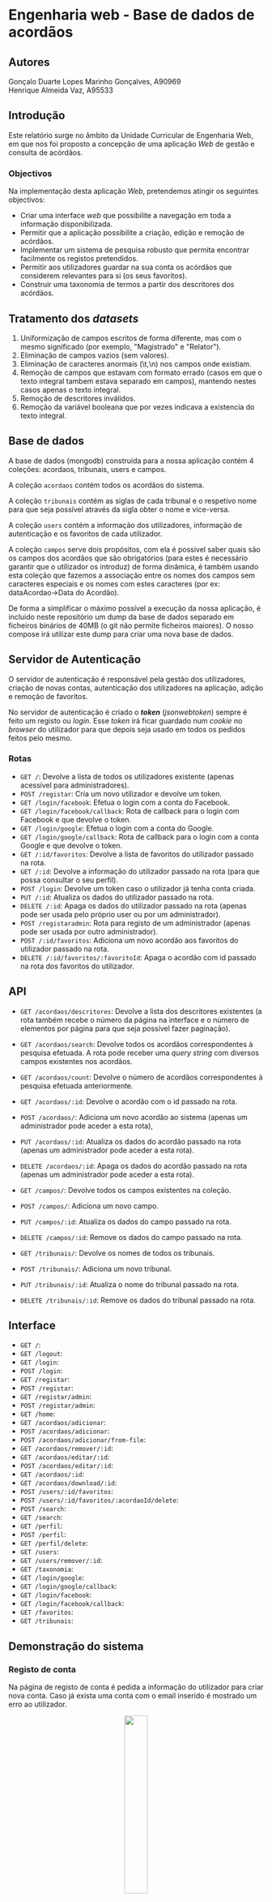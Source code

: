 # Engenharia web - Base de dados de acordãos

## **Autores**
Gonçalo Duarte Lopes Marinho Gonçalves, A90969 <br/>
Henrique Almeida Vaz, A95533<br/>

## **Introdução**
Este relatório surge no âmbito da Unidade Curricular de Engenharia Web, em que nos foi proposto a concepção de uma aplicação *Web* de gestão e consulta de acórdãos.

### **Objectivos**
Na implementação desta aplicação *Web*, pretendemos atingir os seguintes objectivos:

- Criar uma interface *web* que possibilite a navegação em toda a informação disponibilizada.
- Permitir que a aplicação possibilite a criação, edição e remoção de acórdãos.
- Implementar um sistema de pesquisa robusto que permita encontrar facilmente os registos pretendidos.
- Permitir aos utilizadores guardar na sua conta os acórdãos que considerem relevantes para si (os seus favoritos).
- Construir uma taxonomia de termos a partir dos descritores dos acórdãos.


## **Tratamento dos *datasets***


1. Uniformização de campos escritos de forma diferente, mas com o mesmo significado (por exemplo, "Magistrado" e "Relator").
2. Eliminação de campos vazios (sem valores).
3. Eliminação de caracteres anormais (\t,\n) nos campos onde existiam.
4. Remoção de campos que estavam com formato errado (casos em que o texto integral tambem estava separado em campos), mantendo nestes casos apenas o texto integral.
5. Remoção de descritores inválidos.
6. Remoção da variável booleana que por vezes indicava a existencia do texto integral.


## **Base de dados**

A base de dados (mongodb) construída para a nossa aplicação contém 4 coleções: acordaos, tribunais, users e campos.

A coleção `acordaos` contém todos os acordãos do sistema.

A coleção `tribunais` contém as siglas de cada tribunal e o respetivo nome para que seja possível através da sigla obter o nome e vice-versa.

A coleção `users` contém a informação dos utilizadores, informação de autenticação e os favoritos de cada utilizador.

A coleção `campos` serve dois propósitos, com ela é possivel saber quais são os campos dos acordãos que são obrigatórios (para estes é necessário garantir que o utilizador os introduz) de forma dinâmica, é também usando esta coleção que fazemos a associação entre os nomes dos campos sem caracteres especiais e os nomes com estes caracteres (por ex: dataAcordao->Data do Acordão).

De forma a simplificar o máximo possível a execução da nossa aplicação, é incluido neste repositório um dump da base de dados separado em ficheiros binários de 40MB (o git não permite ficheiros maiores). O nosso compose irá utilizar este dump para criar uma nova base de dados.

## **Servidor de Autenticação**
O servidor de autenticação é responsável pela gestão dos utilizadores, criação de novas contas, autenticação dos utilizadores na aplicação, adição e remoção de favoritos.


No servidor de autenticação é criado o ***token*** (*jsonwebtoken*) sempre é feito um registo ou *login*. Esse *token* irá ficar guardado num *cookie* no *browser* do utilizador para que depois seja usado em todos os pedidos feitos pelo mesmo.

### **Rotas**

- `GET /`: Devolve a lista de todos os utilizadores existente (apenas acessível para administradores).
- `POST /registar`: Cria um novo utilizador e devolve um token.
- `GET /login/facebook`: Efetua o login com a conta do Facebook.
- `GET /login/facebook/callback`: Rota de callback para o login com Facebook e que devolve o token.
- `GET /login/google`: Efetua o login com a conta do Google.
- `GET /login/google/callback`: Rota de callback para o login com a conta Google e que devolve o token.
- `GET /:id/favoritos`: Devolve a lista de favoritos do utilizador passado na rota. 
- `GET /:id`: Devolve a informação do utilizador passado na rota (para que possa consultar o seu perfil). 
- `POST /login`: Devolve um token caso o utilizador já tenha conta criada.
- `PUT /:id`: Atualiza os dados do utilizador passado na rota.
- `DELETE /:id`: Apaga os dados do utilizador passado na rota (apenas pode ser usada pelo próprio user ou por um administrador).
- `POST /registaradmin`: Rota para registo de um administrador (apenas pode ser usada por outro administrador).
- `POST /:id/favoritos`: Adiciona um novo acordão aos favoritos do utilizador passado na rota.
- `DELETE /:id/favoritos/:favoritoId`: Apaga o acordão com id passado na rota dos favoritos do utilizador.



## **API**

- `GET /acordaos/descritores`: Devolve a lista dos descritores existentes (a rota também recebe o número da página na interface e o número de elementos por página para que seja possível fazer paginação).
- `GET /acordaos/search`: Devolve todos os acordãos correspondentes à pesquisa efetuada. A rota pode receber uma *query string* com diversos campos existentes nos acordãos. 
- `GET /acordaos/count`: Devolve o número de acordãos correspondentes à pesquisa efetuada anteriormente.
- `GET /acordaos/:id`: Devolve o acordão com o id passado na rota.
- `POST /acordaos/`: Adiciona um novo acordão ao sistema (apenas um administrador pode aceder a esta rota),
- `PUT /acordaos/:id`: Atualiza os dados do acordão passado na rota (apenas um administrador pode aceder a esta rota).
- `DELETE /acordaos/:id`: Apaga os dados do acordão passado na rota (apenas um administrador pode aceder a esta rota).

- `GET /campos/`: Devolve todos os campos existentes na coleção.
- `POST /campos/`: Adiciona um novo campo.
- `PUT /campos/:id`: Atualiza os dados do campo passado na rota.
- `DELETE /campos/:id`: Remove os dados do campo passado na rota.

- `GET /tribunais/`: Devolve os nomes de todos os tribunais.
- `POST /tribunais/`: Adiciona um novo tribunal.
- `PUT /tribunais/:id`: Atualiza o nome do tribunal passado na rota.
- `DELETE /tribunais/:id`: Remove os dados do tribunal passado na rota.


## **Interface**
- `GET /`:
- `GET /logout`:
- `GET /login`:
- `POST /login`:
- `GET /registar`:
- `POST /registar`:
- `GET /registar/admin`:
- `POST /registar/admin`:
- `GET /home`:
- `GET /acordaos/adicionar`:
- `POST /acordaos/adicionar`:
- `POST /acordaos/adicionar/from-file`:
- `GET /acordaos/remover/:id`:
- `GET /acordaos/editar/:id`:
- `POST /acordaos/editar/:id`:
- `GET /acordaos/:id`:
- `GET /acordaos/download/:id`:
- `POST /users/:id/favoritos`:
- `POST /users/:id/favoritos/:acordaoId/delete`:
- `POST /search`:
- `GET /search`:
- `GET /perfil`:
- `POST /perfil`:
- `GET /perfil/delete`:
- `GET /users`:
- `GET /users/remover/:id`:
- `GET /taxonomia`:
- `GET /login/google`:
- `GET /login/google/callback`:
- `GET /login/facebook`:
- `GET /login/facebook/callback`:
- `GET /favoritos`:
- `GET /tribunais`:


## **Demonstração do sistema**

### **Registo de conta**
Na página de registo de conta é pedida a informação do utilizador para criar nova conta. Caso já exista uma conta com o email inserido é mostrado um erro ao utilizador.

<div align="center">
<img width="30%" src="imagensRelatorio/registar.png"/>
</div>


### **Login**
Na página de login o utilizador pode inserir os dados da sua conta (caso já tenha uma) ou escolher criar uma nova conta. Pode também optar por fazer o login com a conta do Facebook ou Google.

<div align="center">
<img width="30%" src="imagensRelatorio/login.png"/>
</div>




### **Home**
A página home é onde aparecem todos os acordãos listados. Esta página é diferente para os utilizadores normais e para os administradores, enquanto os utilizadores apenas conseguem consultar os acordãos os administradores também têm as opções de os editar e remover. Os administradores podem também adicionar novos acordãos. 


<div align="center">
<img width="60%" src="imagensRelatorio/homeUser.png"/>
<p>Página Home de um utilizador</p>
</div>

<div align="center">
<img width="60%" src="imagensRelatorio/homeAdmin.png"/>
<p>Página Home de um Administrador</p>
</div>  

### **Consultar um acordão**
Na consulta dos acordãos os utilizadores têm as opções de adicionar o acordãos aos favoritos e de fazer Download do acordão. Para os administradores há também aqui a opção de apagar e editar o acordão.

<div align="center">
<img width="60%" src="imagensRelatorio/consultaUser.png"/>
<p>Consulta de acordão por um utilizador</p>
</div>  

<div align="center">
<img width="60%" src="imagensRelatorio/consultaAdmin.png"/>
<p>Consulta de acordão por um Administrador</p>
</div>  

### **Adicionar um acordão**
Os administradores podem adicionar novos acordãos. De acordo com a informação da coleção `campos`, são mostrados alguns campos de preenchimento obrigatório, para os restantes campos opcionais existe um menu em que é possível adicionar mais campos ao acordão. É também possível adicionar acordãos via ficheiro, sendo que é feita a validação dos campos obrigatórios e o utilizador é notificado caso falte algum campo.

<div align="center">
<img width="60%" src="imagensRelatorio/addAcordao.png"/>
</div>  


### **Editar um acordão**
Na página de edição de um acordão o administrador tanto pode editar os dados já existentes como também adicionar novos campos ao acordão através de um menu semelhante ao de criar um acordão.

<div align="center">
<img width="60%" src="imagensRelatorio/editarAcordao.png"/>
</div>  

### **Tribunais**
Na página dos tribunais é feita uma listagem de todos os tribunais existentes, sendo que quando o utilizador clica num tribunal é reencaminhado para a página de pesquisa onde é feita uma pesquisa de todos os acordãos pertencentes a esse tribunal.

<div align="center">
<img width="60%" src="imagensRelatorio/tribunais.png"/>
</div>  

Ao clicar no Tribunal da Relação do Porto o utilizador é redirecionado para a página da imagem abaixo.

<div align="center">
<img width="60%" src="imagensRelatorio/tribunalPesquisa.png"/>
</div>  


### **Taxonomia**
Na página da taxonomia é apresentada uma taxonomia de desctritores, o utilizador pode também pesquisar por keywords de forma a filtrar os termos apresentados. Clicando num dos descritores o utilizador é reencaminhado para a página de pesquisa onde é feita uma pesquisa por todos os acordãos que incluam esse descritor. Nesta página é também feita páginação para aumento de performance.

<div align="center">
<img width="60%" src="imagensRelatorio/taxonomia.png"/>
</div> 


### **Favoritos**
Na página de favoritos o utilizador pode consultar e apagar os favoritos existentes.

<div align="center">
<img width="60%" src="imagensRelatorio/favoritos.png"/>
</div> 


### **Perfil**
Na página de perfil é possível que os utilizadores e administradores alterem a informação do seu perfil, é também mostrada a data do ultimo acesso e a data de criação de conta (que não podem ser alteradas). É também possível que o utilizador/administrador apague aqui a sua conta. Ao apagar a conta o token é removido da cookie e a sessão é terminada.

<div align="center">
<img width="60%" src="imagensRelatorio/peerfil.png"/>
</div> 



### **Pesquisa**
Na página de pesquisa é possível pesquisar acordãos por Autor, Descritor, Magistrado e autor, é também possível pesquisar por qualquer combinação destes.

<div align="center">
<img width="60%" src="imagensRelatorio/pesquisa.png"/>
</div> 

### **Adicionar admin**
Para os administradores, na navbar existe um botão para adicionar novos administradores.

<div align="center">
<img width="60%" src="imagensRelatorio/registarAdmin.png"/>
</div> 

### **Consultar utilizadores**
Os administradores têm também a opção de consultar todas as contas existentes no sistema e de remover as contas que desejarem. Caso o utilizador apague a sua própria conta o token é removido das cookies e a sessão terminada.

<div align="center">
<img width="60%" src="imagensRelatorio/users.png"/>
</div> 


## **Conclusão**
FALTA

## **Correr o projeto**

Executar os comandos:

`git clone git@github.com:Vaz7/EngWebTrabalho2024.git`

`cd EngWebTrabalho2024`

`sudo docker-compose up --build`

Existe já criada uma conta de administrador com Email: `admin` e Password: `12345`. Para testar com uma conta normal basta fazer um novo registo de utilizador.